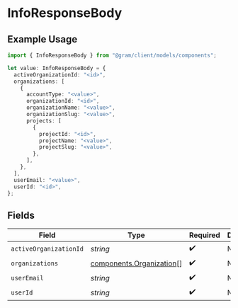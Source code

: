# InfoResponseBody

## Example Usage

```typescript
import { InfoResponseBody } from "@gram/client/models/components";

let value: InfoResponseBody = {
  activeOrganizationId: "<id>",
  organizations: [
    {
      accountType: "<value>",
      organizationId: "<id>",
      organizationName: "<value>",
      organizationSlug: "<value>",
      projects: [
        {
          projectId: "<id>",
          projectName: "<value>",
          projectSlug: "<value>",
        },
      ],
    },
  ],
  userEmail: "<value>",
  userId: "<id>",
};
```

## Fields

| Field                                                                | Type                                                                 | Required                                                             | Description                                                          |
| -------------------------------------------------------------------- | -------------------------------------------------------------------- | -------------------------------------------------------------------- | -------------------------------------------------------------------- |
| `activeOrganizationId`                                               | *string*                                                             | :heavy_check_mark:                                                   | N/A                                                                  |
| `organizations`                                                      | [components.Organization](../../models/components/organization.md)[] | :heavy_check_mark:                                                   | N/A                                                                  |
| `userEmail`                                                          | *string*                                                             | :heavy_check_mark:                                                   | N/A                                                                  |
| `userId`                                                             | *string*                                                             | :heavy_check_mark:                                                   | N/A                                                                  |